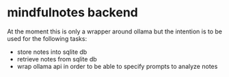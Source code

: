 # mindfulnotes backend

At the moment this is only a wrapper around ollama but the intention is to be used for the following tasks:
- store notes into sqlite db
- retrieve notes from sqlite db
- wrap ollama api in order to be able to specify prompts to analyze notes